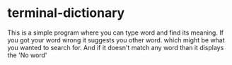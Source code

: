 # terminal-dictionary
This is a simple program where you can type word and find its meaning. If you got your word wrong it suggests you other word. which might be what you wanted to search for. And if it doesn't match any word than it displays the 'No word'
